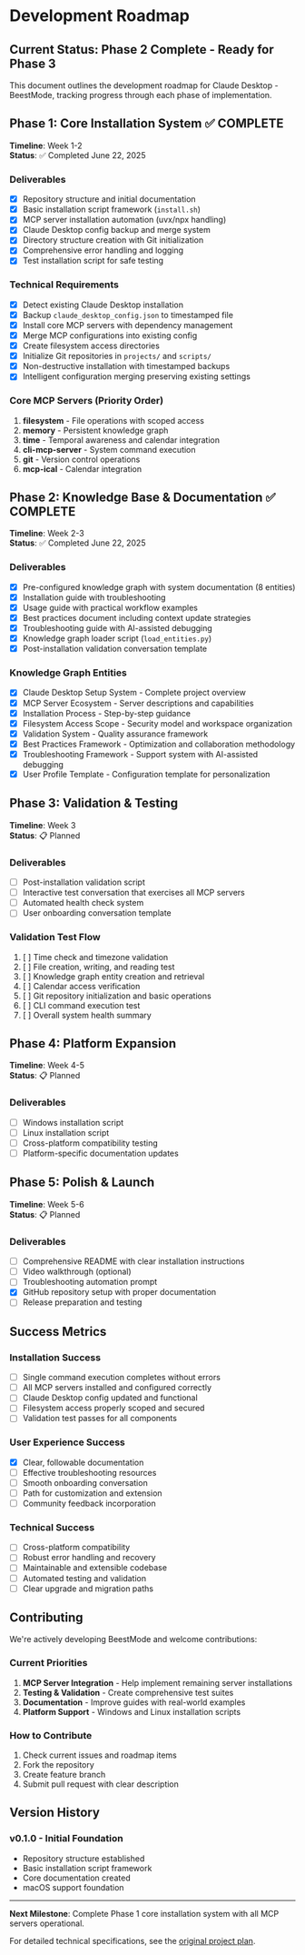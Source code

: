 # Development Roadmap

## Current Status: Phase 2 Complete - Ready for Phase 3

This document outlines the development roadmap for Claude Desktop - BeestMode, tracking progress through each phase of implementation.

## Phase 1: Core Installation System ✅ COMPLETE
**Timeline**: Week 1-2  
**Status**: ✅ Completed June 22, 2025

### Deliverables
- [x] Repository structure and initial documentation
- [x] Basic installation script framework (`install.sh`)
- [x] MCP server installation automation (uvx/npx handling)
- [x] Claude Desktop config backup and merge system
- [x] Directory structure creation with Git initialization
- [x] Comprehensive error handling and logging
- [x] Test installation script for safe testing

### Technical Requirements
- [x] Detect existing Claude Desktop installation
- [x] Backup `claude_desktop_config.json` to timestamped file
- [x] Install core MCP servers with dependency management
- [x] Merge MCP configurations into existing config
- [x] Create filesystem access directories
- [x] Initialize Git repositories in `projects/` and `scripts/`
- [x] Non-destructive installation with timestamped backups
- [x] Intelligent configuration merging preserving existing settings

### Core MCP Servers (Priority Order)
1. **filesystem** - File operations with scoped access
2. **memory** - Persistent knowledge graph
3. **time** - Temporal awareness and calendar integration
4. **cli-mcp-server** - System command execution
5. **git** - Version control operations
6. **mcp-ical** - Calendar integration

## Phase 2: Knowledge Base & Documentation ✅ COMPLETE
**Timeline**: Week 2-3  
**Status**: ✅ Completed June 22, 2025

### Deliverables
- [x] Pre-configured knowledge graph with system documentation (8 entities)
- [x] Installation guide with troubleshooting
- [x] Usage guide with practical workflow examples
- [x] Best practices document including context update strategies
- [x] Troubleshooting guide with AI-assisted debugging
- [x] Knowledge graph loader script (`load_entities.py`)
- [x] Post-installation validation conversation template

### Knowledge Graph Entities
- [x] Claude Desktop Setup System - Complete project overview
- [x] MCP Server Ecosystem - Server descriptions and capabilities
- [x] Installation Process - Step-by-step guidance
- [x] Filesystem Access Scope - Security model and workspace organization
- [x] Validation System - Quality assurance framework
- [x] Best Practices Framework - Optimization and collaboration methodology
- [x] Troubleshooting Framework - Support system with AI-assisted debugging
- [x] User Profile Template - Configuration template for personalization

## Phase 3: Validation & Testing
**Timeline**: Week 3  
**Status**: 📋 Planned

### Deliverables
- [ ] Post-installation validation script
- [ ] Interactive test conversation that exercises all MCP servers
- [ ] Automated health check system
- [ ] User onboarding conversation template

### Validation Test Flow
1. [ ] Time check and timezone validation
2. [ ] File creation, writing, and reading test
3. [ ] Knowledge graph entity creation and retrieval
4. [ ] Calendar access verification
5. [ ] Git repository initialization and basic operations
6. [ ] CLI command execution test
7. [ ] Overall system health summary

## Phase 4: Platform Expansion
**Timeline**: Week 4-5  
**Status**: 📋 Planned

### Deliverables
- [ ] Windows installation script
- [ ] Linux installation script
- [ ] Cross-platform compatibility testing
- [ ] Platform-specific documentation updates

## Phase 5: Polish & Launch
**Timeline**: Week 5-6  
**Status**: 📋 Planned

### Deliverables
- [ ] Comprehensive README with clear installation instructions
- [ ] Video walkthrough (optional)
- [ ] Troubleshooting automation prompt
- [x] GitHub repository setup with proper documentation
- [ ] Release preparation and testing

## Success Metrics

### Installation Success
- [ ] Single command execution completes without errors
- [ ] All MCP servers installed and configured correctly
- [ ] Claude Desktop config updated and functional
- [ ] Filesystem access properly scoped and secured
- [ ] Validation test passes for all components

### User Experience Success
- [x] Clear, followable documentation
- [ ] Effective troubleshooting resources
- [ ] Smooth onboarding conversation
- [ ] Path for customization and extension
- [ ] Community feedback incorporation

### Technical Success
- [ ] Cross-platform compatibility
- [ ] Robust error handling and recovery
- [ ] Maintainable and extensible codebase
- [ ] Automated testing and validation
- [ ] Clear upgrade and migration paths

## Contributing

We're actively developing BeestMode and welcome contributions:

### Current Priorities
1. **MCP Server Integration** - Help implement remaining server installations
2. **Testing & Validation** - Create comprehensive test suites
3. **Documentation** - Improve guides with real-world examples
4. **Platform Support** - Windows and Linux installation scripts

### How to Contribute
1. Check current issues and roadmap items
2. Fork the repository
3. Create feature branch
4. Submit pull request with clear description

## Version History

### v0.1.0 - Initial Foundation
- Repository structure established
- Basic installation script framework
- Core documentation created
- macOS support foundation

---

**Next Milestone**: Complete Phase 1 core installation system with all MCP servers operational.

For detailed technical specifications, see the [original project plan](Claude%20Desktop%20Setup%20Project%20Plan.md).
